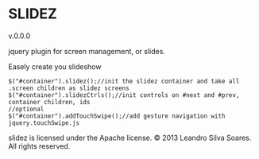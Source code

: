 SLIDEZ
======
v.0.0.0

jquery plugin for screen management, or slides.

Easely create you slideshow

```
$("#container").slidez();//init the slidez container and take all .screen children as slidez screens
$("#container").slidezCtrls();//init controls on #next and #prev, container children, ids
//optional
$("#container").addTouchSwipe();//add gesture navigation with jquery.touchSwipe.js
```



slidez is licensed under the Apache license. © 2013 Leandro Silva Soares. All rights reserved.